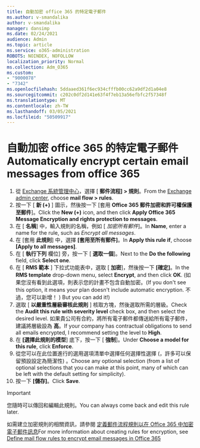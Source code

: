 ```yaml
---
title: 自動加密 office 365 的特定電子郵件
ms.author: v-smandalika
author: v-smandalika
manager: dansimp
ms.date: 02/24/2021
audience: Admin
ms.topic: article
ms.service: o365-administration
ROBOTS: NOINDEX, NOFOLLOW
localization_priority: Normal
ms.collection: Adm_O365
ms.custom:
- "9000078"
- "7342"
ms.openlocfilehash: 5ddaaed361f6ec934cfffb00cc62a9df2d1a04e8
ms.sourcegitcommit: c202c0df2d141e63f4f7eb13a56efbfc2f57348f
ms.translationtype: MT
ms.contentlocale: zh-TW
ms.lasthandoff: 03/05/2021
ms.locfileid: "50509917"
---
```

# <a name="automatically-encrypt-certain-email-messages-from-office-365"></a><span data-ttu-id="0a467-102">自動加密 office 365 的特定電子郵件</span><span class="sxs-lookup"><span data-stu-id="0a467-102">Automatically encrypt certain email messages from office 365</span></span>

1. <span data-ttu-id="0a467-103">從 [Exchange 系統管理中心](https://outlook.office365.com/ecp/)，選擇 [ **郵件流程] > 規則**。</span><span class="sxs-lookup"><span data-stu-id="0a467-103">From the [Exchange admin center](https://outlook.office365.com/ecp/), choose **mail flow > rules**.</span></span> 
2. <span data-ttu-id="0a467-104">按一下 [ **新 (+)** ] 圖示，然後按一下 [套用 **Office 365 郵件加密和許可權保護至郵件**]。</span><span class="sxs-lookup"><span data-stu-id="0a467-104">Click the **New (+)** icon, and then click **Apply Office 365 Message Encryption and rights protection to messages**.</span></span>
3. <span data-ttu-id="0a467-105">在 [ **名稱**] 中，輸入規則的名稱，例如 [ *加密所有郵件*]。</span><span class="sxs-lookup"><span data-stu-id="0a467-105">In **Name**, enter a name for the rule, such as *Encrypt all messages*.</span></span>
4. <span data-ttu-id="0a467-106">在 [套用 **此規則**] 中，選擇 **[套用至所有郵件]**。</span><span class="sxs-lookup"><span data-stu-id="0a467-106">In **Apply this rule if**, choose **[Apply to all messages]**.</span></span> 
5. <span data-ttu-id="0a467-107">在 [ **執行下列** 欄位] 旁，按一下 [ **選取一個**]。</span><span class="sxs-lookup"><span data-stu-id="0a467-107">Next to the **Do the following** field, click **Select one**.</span></span> 
6. <span data-ttu-id="0a467-108">在 [ **RMS 範本** ] 下拉式功能表中，選取 [ **加密**]，然後按一下 **[確定]**。</span><span class="sxs-lookup"><span data-stu-id="0a467-108">In the **RMS template** drop-down menu, select **Encrypt**, and then click **OK**.</span></span> <span data-ttu-id="0a467-109"> (如果您沒有看到此選項，則表示您的計畫不包含自動加密。</span><span class="sxs-lookup"><span data-stu-id="0a467-109">(If you don't see this option, it means your plan doesn't include automatic encryption.</span></span> <span data-ttu-id="0a467-110">不過，您可以新增！ ) </span><span class="sxs-lookup"><span data-stu-id="0a467-110">But you can add it!)</span></span>
7. <span data-ttu-id="0a467-111">選取 [ **以嚴重性層級審核此規則** ] 核取方塊，然後選取所需的層級。</span><span class="sxs-lookup"><span data-stu-id="0a467-111">Check the **Audit this rule with severity level** check box, and then select the desired level.</span></span> <span data-ttu-id="0a467-112">如果貴公司有合約，將所有電子郵件都傳送給所有電子郵件，建議將層級設為 **高**。</span><span class="sxs-lookup"><span data-stu-id="0a467-112">If your company has contractual obligations to send all emails encrypted, I recommend setting the level to **High**.</span></span>
8. <span data-ttu-id="0a467-113">在 **[選擇此規則的模型**] 底下，按一下 [ **強制**]。</span><span class="sxs-lookup"><span data-stu-id="0a467-113">Under **Choose a model for this rule**, click **Enforce**.</span></span> 
9. <span data-ttu-id="0a467-114">從您可以在此位置進行的選用選項清單中選擇任何選擇性選擇 (，許多可以保留預設設定為簡潔性) 。</span><span class="sxs-lookup"><span data-stu-id="0a467-114">Choose any optional selection (from a list of optional selections that you can make at this point, many of which can be left with the default setting for simplicity).</span></span>
10. <span data-ttu-id="0a467-115">按一下 **[儲存]**。</span><span class="sxs-lookup"><span data-stu-id="0a467-115">Click **Save**.</span></span>

> [!IMPORTANT]
> <span data-ttu-id="0a467-116">您隨時可以傳回和編輯此規則。</span><span class="sxs-lookup"><span data-stu-id="0a467-116">You can always come back and edit this rule later.</span></span>

<span data-ttu-id="0a467-117">如需建立加密規則的相關資訊，請參閱 [定義郵件流程規則以在 Office 365 中加密電子郵件訊息](https://docs.microsoft.com/microsoft-365/compliance/define-mail-flow-rules-to-encrypt-email)</span><span class="sxs-lookup"><span data-stu-id="0a467-117">For more information about creating rules for encryption, see [Define mail flow rules to encrypt email messages in Office 365](https://docs.microsoft.com/microsoft-365/compliance/define-mail-flow-rules-to-encrypt-email)</span></span>

